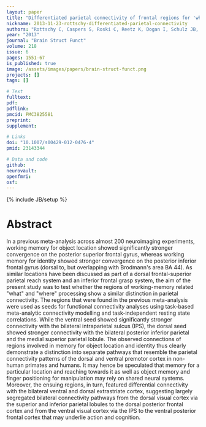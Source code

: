 ```yaml
---
layout: paper
title: "Differentiated parietal connectivity of frontal regions for 'what' and 'where' memory."
nickname: 2013-11-23-rottschy-differentiated-parietal-connectivity
authors: "Rottschy C, Caspers S, Roski C, Reetz K, Dogan I, Schulz JB, Zilles K, Laird AR, Fox PT, Eickhoff SB"
year: "2013"
journal: "Brain Struct Funct"
volume: 218
issue: 6
pages: 1551-67
is_published: true
image: /assets/images/papers/brain-struct-funct.png
projects: []
tags: []

# Text
fulltext:
pdf:
pdflink:
pmcid: PMC3825581
preprint:
supplement:

# Links
doi: "10.1007/s00429-012-0476-4"
pmid: 23143344

# Data and code
github:
neurovault:
openfmri:
osf:
---
```

{% include JB/setup %}

# Abstract

In a previous meta-analysis across almost 200 neuroimaging experiments, working memory for object location showed significantly stronger convergence on the posterior superior frontal gyrus, whereas working memory for identity showed stronger convergence on the posterior inferior frontal gyrus (dorsal to, but overlapping with Brodmann's area BA 44). As similar locations have been discussed as part of a dorsal frontal-superior parietal reach system and an inferior frontal grasp system, the aim of the present study was to test whether the regions of working-memory related "what" and "where" processing show a similar distinction in parietal connectivity. The regions that were found in the previous meta-analysis were used as seeds for functional connectivity analyses using task-based meta-analytic connectivity modelling and task-independent resting state correlations. While the ventral seed showed significantly stronger connectivity with the bilateral intraparietal sulcus (IPS), the dorsal seed showed stronger connectivity with the bilateral posterior inferior parietal and the medial superior parietal lobule. The observed connections of regions involved in memory for object location and identity thus clearly demonstrate a distinction into separate pathways that resemble the parietal connectivity patterns of the dorsal and ventral premotor cortex in non-human primates and humans. It may hence be speculated that memory for a particular location and reaching towards it as well as object memory and finger positioning for manipulation may rely on shared neural systems. Moreover, the ensuing regions, in turn, featured differential connectivity with the bilateral ventral and dorsal extrastriate cortex, suggesting largely segregated bilateral connectivity pathways from the dorsal visual cortex via the superior and inferior parietal lobules to the dorsal posterior frontal cortex and from the ventral visual cortex via the IPS to the ventral posterior frontal cortex that may underlie action and cognition.
